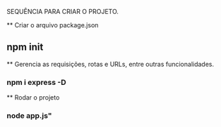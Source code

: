 SEQUÊNCIA PARA CRIAR O PROJETO.

** Criar o arquivo package.json
## npm init

** Gerencia as requisições, rotas e URLs, entre outras funcionalidades.
### npm i express -D

** Rodar o projeto
### node app.js"